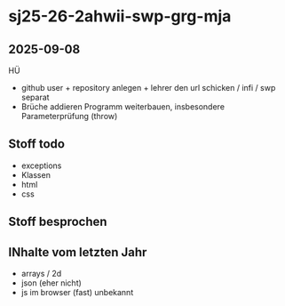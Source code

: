 # sj25-26-2ahwii-swp-grg-mja

## 2025-09-08

HÜ

- github user + repository anlegen + lehrer den url schicken / infi / swp separat
- Brüche addieren Programm weiterbauen, insbesondere Parameterprüfung (throw)

## Stoff todo

- exceptions
- Klassen
- html
- css

## Stoff besprochen

## INhalte vom letzten Jahr

- arrays / 2d
- json (eher nicht)
- js  im browser (fast) unbekannt
